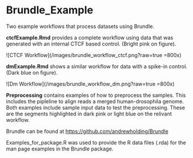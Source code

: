 # Brundle_Example

Two example workflows that process datasets using Brundle.

**ctcfExample.Rmd** provides a complete workflow using data that was 
generated with an internal CTCF based control. (Bright pink on figure).

![CTCF Workflow](/images/brundle_workflow_ctcf.png?raw=true =800x)

**dmExample.Rmd** shows a similar workflow for data with a spike-in control. (Dark blue on figure).


![Dm Workflow](/images/brundle_workflow_dm.png?raw=true =800x)

**Preprocessing** contains examples of how to preprocess the samples. This includes
the pipleline to align reads a merged human-drosophila genome. Both examples
include sample input data to test the preprocessing. These are the segments highlighted 
in dark pink or light blue on the relivant workflow. 

Brundle can be found at https://github.com/andrewholding/Brundle

Examples_for_package.R was used to provide the R data files (.rda) for the
man page examples in the Brundle package.

